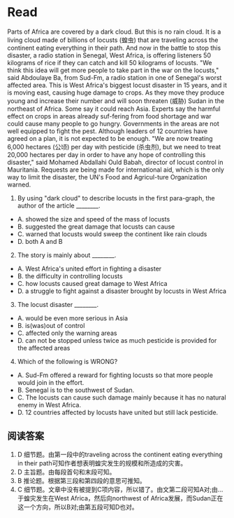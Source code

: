 # Read
Parts of Africa are covered by a dark cloud. But this is no rain cloud. It is a living cloud made of billions of locusts (蝗虫) that are traveling across the continent eating everything in their path.
And now in the battle to stop this disaster, a radio station in Senegal, West Africa, is offering listeners 50 kilograms of rice if they can catch and kill 50 kilograms of locusts. "We think this idea will get more people to take part in the war on the locusts," said Abdoulaye Ba, from Sud-Fm, a radio station in one of Senegal's worst affected area.
This is West Africa's biggest locust disaster in 15 years, and it is moving east, causing huge damage to crops. As they move they produce young and increase their number and will soon threaten (威胁) Sudan in the northeast of Africa. Some say it could reach Asia.
Experts say the harmful effect on crops in areas already suf-fering from food shortage and war could cause many people to go hungry. Governments in the areas are not well equipped to fight the pest.
Although leaders of 12 countries have agreed on a plan, it is not expected to be enough. "We are now treating 6,000 hectares (公顷) per day with pesticide (杀虫剂), but we need to treat 20,000 hectares per day in order to have any hope of controlling this disaster," said Mohamed Abdallahi Ould Babah, director of locust control in Mauritania.
Requests are being made for international aid, which is the only way to limit the disaster, the UN's Food and Agricul-ture Organization warned.
1. By using "dark cloud" to describe locusts in the first para-graph, the author of the article ________.
 * A. showed the size and speed of the mass of locusts
 * B. suggested the great damage that locusts can cause
 * C. warned that locusts would sweep the continent like rain clouds
 * D. both A and B
2. The story is mainly about ________.
 * A. West Africa's united effort in fighting a disaster
 * B. the difficulty in controlling locusts
 * C. how locusts caused great damage to West Africa
 * D. a struggle to fight against a disaster brought by locusts in West Africa
3. The locust disaster ________.
 * A. would be even more serious in Asia
 * B. is(was)out of control
 * C. affected only the warning areas
 * D. can not be stopped unless twice as much pesticide is provided for the affected areas
4. Which of the following is WRONG?
 * A. Sud-Fm offered a reward for fighting locusts so that more people would join in the effort.
 * B. Senegal is to the southwest of Sudan.
 * C. The locusts can cause such damage mainly because it has no natural enemy in West Africa.
 * D. 12 countries affected by locusts have united but still lack pesticide.
## 阅读答案
1. D 细节题。由第一段中的traveling across the continent eating everything in their path可知作者想表明蝗灾发生的规模和所造成的灾害。
2. D 主旨题。由每段首句和末段可知。
3. B 推论题。根据第三段和第四段的意思可推知。
4. C 细节题。文章中没有被提到C项内容，所以错了。由文第二段可知A对;由…于蝗灾发生在West Africa，然后向northwest of Africa发展，而Sudan正在这一个方向，所以B对;由第五段可知D也对。
